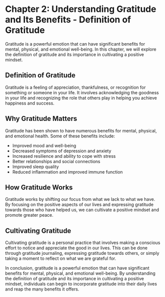 Chapter 2: Understanding Gratitude and Its Benefits - Definition of Gratitude
=============================================================================

Gratitude is a powerful emotion that can have significant benefits for mental, physical, and emotional well-being. In this chapter, we will explore the definition of gratitude and its importance in cultivating a positive mindset.

Definition of Gratitude
-----------------------

Gratitude is a feeling of appreciation, thankfulness, or recognition for something or someone in your life. It involves acknowledging the goodness in your life and recognizing the role that others play in helping you achieve happiness and success.

Why Gratitude Matters
---------------------

Gratitude has been shown to have numerous benefits for mental, physical, and emotional health. Some of these benefits include:

* Improved mood and well-being
* Decreased symptoms of depression and anxiety
* Increased resilience and ability to cope with stress
* Better relationships and social connections
* Improved sleep quality
* Reduced inflammation and improved immune function

How Gratitude Works
-------------------

Gratitude works by shifting our focus from what we lack to what we have. By focusing on the positive aspects of our lives and expressing gratitude towards those who have helped us, we can cultivate a positive mindset and promote greater peace.

Cultivating Gratitude
---------------------

Cultivating gratitude is a personal practice that involves making a conscious effort to notice and appreciate the good in our lives. This can be done through gratitude journaling, expressing gratitude towards others, or simply taking a moment to reflect on what we are grateful for.

In conclusion, gratitude is a powerful emotion that can have significant benefits for mental, physical, and emotional well-being. By understanding the definition of gratitude and its importance in cultivating a positive mindset, individuals can begin to incorporate gratitude into their daily lives and reap the many benefits it offers.
